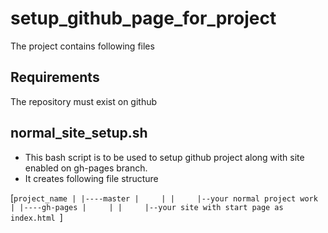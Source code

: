 # setup_github_page_for_project

The project contains following files

Requirements
-------------
The repository must exist on github

normal_site_setup.sh
----------------------

- This bash script is to be used to setup github project along with site enabled on gh-pages branch.
- It creates following file structure

[`project_name
	|
	|----master
	|	  |
	|	  |--your normal project work
	|
	|----gh-pages
	|	  |
	|	  |--your site with start page as index.html
`]

